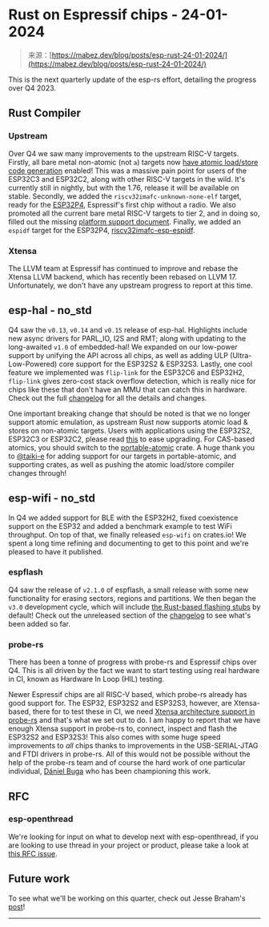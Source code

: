 <!--yml
category: 未分类
date: 2024-05-27 15:08:27
-->

# Rust on Espressif chips - 24-01-2024

> 来源：[https://mabez.dev/blog/posts/esp-rust-24-01-2024/](https://mabez.dev/blog/posts/esp-rust-24-01-2024/)

This is the next quarterly update of the esp-rs effort, detailing the progress over Q4 2023.

## Rust Compiler

### Upstream

Over Q4 we saw many improvements to the upstream RISC-V targets. Firstly, all bare metal non-atomic (not `a`) targets now [have atomic load/store code generation](https://github.com/rust-lang/rust/pull/114499) enabled! This was a massive pain point for users of the ESP32C3 and ESP32C2, along with other RISC-V targets in the wild. It's currently still in nightly, but with the 1.76, release it will be available on stable. Secondly, we added the `riscv32imafc-unknown-none-elf` target, ready for the [ESP32P4](https://www.espressif.com/en/news/ESP32-P4), Espressif's first chip without a radio. We also promoted all the current bare metal RISC-V targets to tier 2, and in doing so, filled out the missing [platform support document](https://github.com/rust-lang/rust/pull/117874). Finally, we added an `espidf` target for the ESP32P4, [riscv32imafc-esp-espidf](https://github.com/rust-lang/rust/pull/119738).

### Xtensa

The LLVM team at Espressif has continued to improve and rebase the Xtensa LLVM backend, which has recently been rebased on LLVM 17\. Unfortunately, we don't have any upstream progress to report at this time.

## esp-hal - no_std

Q4 saw the `v0.13`, `v0.14` and `v0.15` release of esp-hal. Highlights include new async drivers for PARL_IO, I2S and RMT; along with updating to the long-awaited `v1.0` of embedded-hal! We expanded on our low-power support by unifying the API across all chips, as well as adding ULP (Ultra-Low-Powered) core support for the ESP32S2 & ESP32S3\. Lastly, one cool feature we implemented was `flip-link` for the ESP32C6 and ESP32H2, `flip-link` gives zero-cost stack overflow detection, which is really nice for chips like these that don't have an MMU that can catch this in hardware. Check out the full [changelog](https://github.com/esp-rs/esp-hal/blob/main/CHANGELOG.md) for all the details and changes.

One important breaking change that should be noted is that we no longer support atomic emulation, as upstream Rust now supports atomic load & stores on non-atomic targets. Users with applications using the ESP32S2, ESP32C3 or ESP32C2, please read [this](https://github.com/esp-rs/esp-hal/blob/main/CHANGELOG.md#breaking-1) to ease upgrading. For CAS-based atomics, you should switch to the [portable-atomic](https://github.com/taiki-e/portable-atomic) crate. A huge thank you to [@taiki-e](https://github.com/taiki-e) for adding support for our targets in portable-atomic, and supporting crates, as well as pushing the atomic load/store compiler changes through!

## esp-wifi - no_std

In Q4 we added support for BLE with the ESP32H2, fixed coexistence support on the ESP32 and added a benchmark example to test WiFi throughput. On top of that, we finally released `esp-wifi` on crates.io! We spent a long time refining and documenting to get to this point and we're pleased to have it published.

### espflash

Q4 saw the release of `v2.1.0` of espflash, a small release with some new functionality for erasing sectors, regions and partitions. We then began the `v3.0` development cycle, which will include [the Rust-based flashing stubs](https://github.com/esp-rs/esp-flasher-stub) by default! Check out the unreleased section of the [changelog](https://github.com/esp-rs/espflash/blob/main/CHANGELOG.md#added) to see what's been added so far.

### probe-rs

There has been a tonne of progress with probe-rs and Espressif chips over Q4\. This is all driven by the fact we want to start testing using real hardware in CI, known as Hardware In Loop (HIL) testing.

Newer Espressif chips are all RISC-V based, which probe-rs already has good support for. The ESP32, ESP32S2 and ESP32S3, however, are Xtensa-based, there for to test these in CI, we need [Xtensa architecture support in probe-rs](https://github.com/probe-rs/probe-rs/issues/2001) and that's what we set out to do. I am happy to report that we have enough Xtensa support in probe-rs to, connect, inspect and flash the ESP32S2 and ESP32S3! This also comes with some huge speed improvements to *all* chips thanks to improvements in the USB-SERIAL-JTAG and FTDI drivers in probe-rs. All of this would not be possible without the help of the probe-rs team and of course the hard work of one particular individual, [Dániel Buga](https://github.com/bugadani) who has been championing this work.

## RFC

### esp-openthread

We're looking for input on what to develop next with esp-openthread, if you are looking to use thread in your project or product, please take a look at [this RFC issue](https://github.com/esp-rs/esp-openthread/issues/4).

## Future work

To see what we'll be working on this quarter, check out Jesse Braham's [post](https://beta7.io/posts/esp-rs-quarterly-planning-q1-2024/)!

* * *